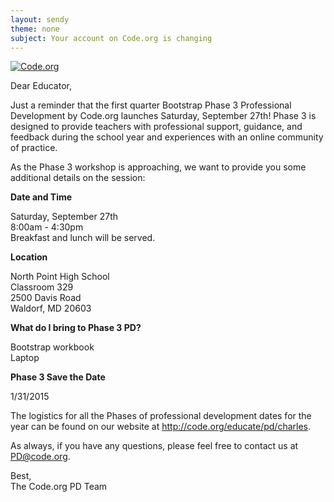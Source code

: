 ```yaml
---
layout: sendy
theme: none
subject: Your account on Code.org is changing
---
```


[![Code.org](/images/fit-48/logo.png)](/)

Dear Educator,

Just a reminder that the first quarter Bootstrap Phase 3 Professional Development by Code.org launches Saturday, September 27th! Phase 3 is designed to provide teachers with professional support, guidance, and feedback during the school year and experiences with an online community of practice.

As the Phase 3 workshop is approaching, we want to provide you some additional details on the session:

**Date and Time**

Saturday, September 27th 
<br/>
8:00am - 4:30pm 
<br/>
Breakfast and lunch will be served.

**Location**

North Point High School 
<br/>
Classroom 329
<br/>
2500 Davis Road 
<br/>
Waldorf, MD 20603

**What do I bring to Phase 3 PD?**

Bootstrap workbook
<br/>
Laptop

**Phase 3 Save the Date**

1/31/2015

The logistics for all the Phases of professional development dates for the year can be found on our website at http://code.org/educate/pd/charles.

As always, if you have any questions, please feel free to contact us at PD@code.org. 

Best,
<br/>
The Code.org PD Team